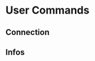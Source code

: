 # User Commands

## Connection
<include from="signup.md" element-id="signup-post-signup" id="signup-post-signup"></include>
<include from="signin.md" element-id="signin-post-connect" id="signin-post-connect"></include>
## Infos
<include from="getUsers.md" element-id="get-user-get-users-id" id="get-user-get-users-id"></include>
<include from="editUsers.md" element-id="edit-user-put-user-edit" id="edit-user-put-user-edit"></include>